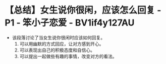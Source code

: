 # 【总结】女生说你很闲，应该怎么回复 - P1 - 笨小子恋爱 - BV1if4y127AU

-   该段落讨论了当女生说你很闲时应该如何回复。
    1.  可以用幽默的方式回应，让对方感到开心。
    2.  可以表现出自己的积极态度和自信心。
    3.  可以提出一起做些有趣的事情，改变对方的看法。